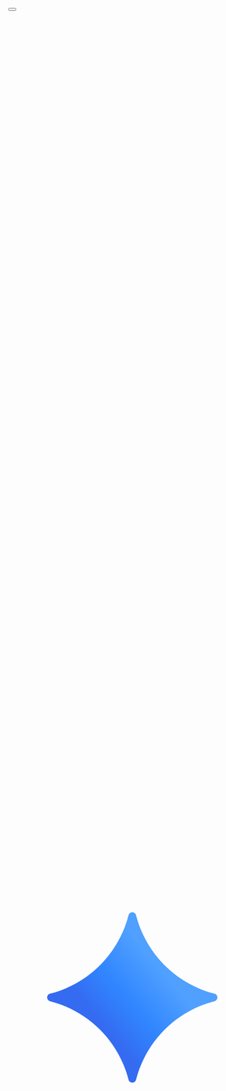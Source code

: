 <model-response _ngcontent-ng-c1390083699="" _nghost-ng-c1345317455="" class="ng-star-inserted"><div _ngcontent-ng-c1345317455=""><response-container _ngcontent-ng-c1345317455="" _nghost-ng-c2128302023="" class="ng-tns-c2128302023-40 reduced-bottom-padding ng-star-inserted" jslog="188576;track:impression,attention;BardVeMetadataKey:[[&quot;r_196f3247ffda894c&quot;,&quot;c_9fb3eccdcf0548e7&quot;,null,null,null,null,null,null,1,null,null,null,1]];mutable:true"><div _ngcontent-ng-c2128302023="" class="response-container ng-tns-c2128302023-40 response-container-with-gpi ng-star-inserted response-container-has-multiple-responses" jslog="173900;track:impression,attention"><!----><!----><div _ngcontent-ng-c2128302023="" class="response-container-header ng-tns-c2128302023-40 ng-star-inserted"><div _ngcontent-ng-c2128302023="" class="response-container-header-controls ng-tns-c2128302023-40"><!----><tts-control _ngcontent-ng-c2128302023="" _nghost-ng-c3960582534="" class="ng-tns-c2128302023-40 ng-trigger ng-trigger-singleResponseEnter ng-star-inserted ng-animate-disabled"><div _ngcontent-ng-c3960582534="" class="response-tts-container ng-star-inserted" data-test-draft-id="rc_ecfd32979fce589c" style="height: 60px;"><div _ngcontent-ng-c3960582534="" data-test-id="disabled-tooltip" class="mat-mdc-tooltip-trigger tts-button-container mat-mdc-tooltip-disabled"><button _ngcontent-ng-c3960582534="" mat-icon-button="" class="mdc-icon-button mat-mdc-icon-button mat-mdc-button-base mat-mdc-tooltip-trigger tts-button mat-unthemed ng-star-inserted" mat-ripple-loader-uninitialized="" mat-ripple-loader-class-name="mat-mdc-button-ripple" mat-ripple-loader-centered="" aria-label="听回答" jslog="184512;track:generic_click,impression;BardVeMetadataKey:[[null,null,null,&quot;rc_ecfd32979fce589c&quot;,null,null,&quot;zh&quot;,null,1,null,null,1,0]];mutable:true"><span class="mat-mdc-button-persistent-ripple mdc-icon-button__ripple"></span><mat-icon _ngcontent-ng-c3960582534="" role="img" fonticon="volume_up" class="mat-icon notranslate icon-filled google-symbols mat-ligature-font mat-icon-no-color ng-star-inserted" aria-hidden="true" data-mat-icon-type="font" data-mat-icon-name="volume_up"></mat-icon><!----><!----><!----><!----><span class="mat-focus-indicator"></span><span class="mat-mdc-button-touch-target"></span></button><!----><!----></div><!----></div><!----><div _ngcontent-ng-c3960582534="" role="menu" class="mat-mdc-menu-trigger playback-speed-menu-trigger multi" aria-haspopup="menu" aria-expanded="false"><mat-menu _ngcontent-ng-c3960582534="" yposition="below" xposition="after" class=""><!----></mat-menu></div><!----></tts-control><!----></div><!----><div _ngcontent-ng-c2128302023="" class="response-container-header-status ng-tns-c2128302023-40"><!----><div _ngcontent-ng-c2128302023="" class="response-container-header-processing-state ng-tns-c2128302023-40"></div></div><!----></div><!----><div _ngcontent-ng-c2128302023="" class="presented-response-container ng-tns-c2128302023-40"><div _ngcontent-ng-c2128302023="" class="avatar-gutter ng-tns-c2128302023-40 ng-star-inserted"><bard-avatar _ngcontent-ng-c2128302023="" class="avatar-component ng-tns-c3228842516-41 ng-tns-c2128302023-40 ng-star-inserted" _nghost-ng-c3228842516=""><div _ngcontent-ng-c3228842516="" bardavataranimationscontroller="" class="bard-avatar ng-tns-c3228842516-41 advanced"><div _ngcontent-ng-c3228842516="" class="avatar-container ng-tns-c3228842516-41 advanced ng-trigger ng-trigger-scaleDown"><!----><div _ngcontent-ng-c3228842516="" class="avatar avatar_primary ng-tns-c3228842516-41 ng-star-inserted" style=""><div _ngcontent-ng-c3228842516="" class="avatar_primary_model ng-tns-c3228842516-41 is-gpi-avatar"><div _ngcontent-ng-c3228842516="" lottie-animation="" class="avatar_primary_animation is-gpi-avatar ng-tns-c3228842516-41 aurora-enabled ng-star-inserted"><svg xmlns="http://www.w3.org/2000/svg" xmlns:xlink="http://www.w3.org/1999/xlink" viewBox="0 0 32 32" width="32" height="32" preserveAspectRatio="xMidYMid meet" style="width: 100%; height: 100%; transform: translate3d(0px, 0px, 0px); content-visibility: visible;"><defs><clipPath id="__lottie_element_651"><rect width="32" height="32" x="0" y="0"></rect></clipPath><g id="__lottie_element_658"><g transform="matrix(0.12479999661445618,0,0,0.12479999661445618,4.986400604248047,4.986400604248047)" opacity="1" style="display: block;"><g opacity="1" transform="matrix(1,0,0,1,88.25,88.25)"><path fill="url(#__lottie_element_661)" fill-opacity="1" d=" M-3.9000000953674316,-84.94999694824219 C-5.28000020980835,-79.47000122070312 -7.079999923706055,-74.13999938964844 -9.319999694824219,-68.93000030517578 C-15.15999984741211,-55.369998931884766 -23.15999984741211,-43.5 -33.33000183105469,-33.33000183105469 C-43.5,-23.170000076293945 -55.369998931884766,-15.15999984741211 -68.93000030517578,-9.319999694824219 C-74.12999725341797,-7.079999923706055 -79.47000122070312,-5.28000020980835 -84.94999694824219,-3.9000000953674316 C-86.73999786376953,-3.450000047683716 -88,-1.850000023841858 -88,0 C-88,1.850000023841858 -86.73999786376953,3.450000047683716 -84.94999694824219,3.9000000953674316 C-79.47000122070312,5.28000020980835 -74.13999938964844,7.079999923706055 -68.93000030517578,9.319999694824219 C-55.369998931884766,15.15999984741211 -43.5099983215332,23.15999984741211 -33.33000183105469,33.33000183105469 C-23.15999984741211,43.5 -15.149999618530273,55.369998931884766 -9.319999694824219,68.93000030517578 C-7.079999923706055,74.12999725341797 -5.28000020980835,79.47000122070312 -3.9000000953674316,84.94999694824219 C-3.450000047683716,86.73999786376953 -1.840000033378601,88 0,88 C1.850000023841858,88 3.450000047683716,86.73999786376953 3.9000000953674316,84.94999694824219 C5.28000020980835,79.47000122070312 7.079999923706055,74.13999938964844 9.319999694824219,68.93000030517578 C15.15999984741211,55.369998931884766 23.15999984741211,43.5099983215332 33.33000183105469,33.33000183105469 C43.5,23.15999984741211 55.369998931884766,15.149999618530273 68.93000030517578,9.319999694824219 C74.12999725341797,7.079999923706055 79.47000122070312,5.28000020980835 84.94999694824219,3.9000000953674316 C86.73999786376953,3.450000047683716 88,1.840000033378601 88,0 C88,-1.850000023841858 86.73999786376953,-3.450000047683716 84.94999694824219,-3.9000000953674316 C79.47000122070312,-5.28000020980835 74.13999938964844,-7.079999923706055 68.93000030517578,-9.319999694824219 C55.369998931884766,-15.15999984741211 43.5099983215332,-23.15999984741211 33.33000183105469,-33.33000183105469 C23.15999984741211,-43.5 15.149999618530273,-55.369998931884766 9.319999694824219,-68.93000030517578 C7.079999923706055,-74.12999725341797 5.28000020980835,-79.47000122070312 3.9000000953674316,-84.94999694824219 C3.450000047683716,-86.73999786376953 1.850000023841858,-88 0,-88 C-1.850000023841858,-88 -3.450000047683716,-86.73999786376953 -3.9000000953674316,-84.94999694824219z"></path></g></g></g><path d=" M84.8499984741211,3.799999952316284 C83.47000122070312,9.279999732971191 81.66999816894531,14.609999656677246 79.43000030517578,19.81999969482422 C73.58999633789062,33.380001068115234 65.58999633789062,45.25 55.41999816894531,55.41999816894531 C45.25,65.58000183105469 33.380001068115234,73.58999633789062 19.81999969482422,79.43000030517578 C14.619999885559082,81.66999816894531 9.279999732971191,83.47000122070312 3.799999952316284,84.8499984741211 C2.009999990463257,85.30000305175781 0.75,86.9000015258789 0.75,88.75 C0.75,90.5999984741211 2.009999990463257,92.19999694824219 3.799999952316284,92.6500015258789 C9.279999732971191,94.02999877929688 14.609999656677246,95.83000183105469 19.81999969482422,98.06999969482422 C33.380001068115234,103.91000366210938 45.2400016784668,111.91000366210938 55.41999816894531,122.08000183105469 C65.58999633789062,132.25 73.5999984741211,144.1199951171875 79.43000030517578,157.67999267578125 C81.66999816894531,162.8800048828125 83.47000122070312,168.22000122070312 84.8499984741211,173.6999969482422 C85.30000305175781,175.49000549316406 86.91000366210938,176.75 88.75,176.75 C90.5999984741211,176.75 92.19999694824219,175.49000549316406 92.6500015258789,173.6999969482422 C94.02999877929688,168.22000122070312 95.83000183105469,162.88999938964844 98.06999969482422,157.67999267578125 C103.91000366210938,144.1199951171875 111.91000366210938,132.25999450683594 122.08000183105469,122.08000183105469 C132.25,111.91000366210938 144.1199951171875,103.9000015258789 157.67999267578125,98.06999969482422 C162.8800048828125,95.83000183105469 168.22000122070312,94.02999877929688 173.6999969482422,92.6500015258789 C175.49000549316406,92.19999694824219 176.75,90.58999633789062 176.75,88.75 C176.75,86.9000015258789 175.49000549316406,85.30000305175781 173.6999969482422,84.8499984741211 C168.22000122070312,83.47000122070312 162.88999938964844,81.66999816894531 157.67999267578125,79.43000030517578 C144.1199951171875,73.58999633789062 132.25999450683594,65.58999633789062 122.08000183105469,55.41999816894531 C111.91000366210938,45.25 103.9000015258789,33.380001068115234 98.06999969482422,19.81999969482422 C95.83000183105469,14.619999885559082 94.02999877929688,9.279999732971191 92.6500015258789,3.799999952316284 C92.19999694824219,2.009999990463257 90.5999984741211,0.75 88.75,0.75 C86.9000015258789,0.75 85.30000305175781,2.009999990463257 84.8499984741211,3.799999952316284" fill-opacity="1"></path><linearGradient id="__lottie_element_661" spreadMethod="pad" gradientUnits="userSpaceOnUse" x1="-33" y1="26" x2="31" y2="-28"><stop offset="0%" stop-color="rgb(52,107,241)"></stop><stop offset="22%" stop-color="rgb(50,121,248)"></stop><stop offset="45%" stop-color="rgb(49,134,255)"></stop><stop offset="72%" stop-color="rgb(64,147,255)"></stop><stop offset="99%" stop-color="rgb(79,160,255)"></stop></linearGradient><linearGradient id="__lottie_element_665" spreadMethod="pad" gradientUnits="userSpaceOnUse" x1="-33" y1="26" x2="31" y2="-28"><stop offset="0%" stop-color="rgb(52,107,241)"></stop><stop offset="22%" stop-color="rgb(50,121,248)"></stop><stop offset="45%" stop-color="rgb(49,134,255)"></stop><stop offset="72%" stop-color="rgb(64,147,255)"></stop><stop offset="99%" stop-color="rgb(79,160,255)"></stop></linearGradient><mask id="__lottie_element_658_1" mask-type="alpha"><use xlink:href="#__lottie_element_658"></use></mask></defs><g clip-path="url(#__lottie_element_651)"><g mask="url(#__lottie_element_658_1)" style="display: block;"><g transform="matrix(0.12479999661445618,0,0,0.12479999661445618,4.986400604248047,4.986400604248047)" opacity="1"><g opacity="1" transform="matrix(1,0,0,1,88.25,88.25)"><path fill="url(#__lottie_element_665)" fill-opacity="1" d=" M-14.654000282287598,174.77099609375 C-14.654000282287598,174.77099609375 174.77099609375,14.654000282287598 174.77099609375,14.654000282287598 C174.77099609375,14.654000282287598 14.654000282287598,-174.77099609375 14.654000282287598,-174.77099609375 C14.654000282287598,-174.77099609375 -174.77099609375,-14.654000282287598 -174.77099609375,-14.654000282287598 C-174.77099609375,-14.654000282287598 -14.654000282287598,174.77099609375 -14.654000282287598,174.77099609375z"></path></g></g></g></g></svg></div><!----><!----><!----><!----></div></div><!----><!----></div><!----><!----><div _ngcontent-ng-c3228842516="" lottie-animation="" class="avatar_spinner_animation ng-tns-c3228842516-41 ng-star-inserted" style="opacity: 0; visibility: hidden;"><svg xmlns="http://www.w3.org/2000/svg" xmlns:xlink="http://www.w3.org/1999/xlink" viewBox="0 0 32 32" width="32" height="32" preserveAspectRatio="xMidYMid meet" style="width: 100%; height: 100%; transform: translate3d(0px, 0px, 0px); content-visibility: visible;"><defs><clipPath id="__lottie_element_666"><rect width="32" height="32" x="0" y="0"></rect></clipPath><linearGradient id="__lottie_element_670" spreadMethod="pad" gradientUnits="userSpaceOnUse"><stop></stop><stop></stop><stop></stop><stop></stop><stop></stop></linearGradient><linearGradient id="__lottie_element_677" spreadMethod="pad" gradientUnits="userSpaceOnUse"><stop></stop><stop></stop><stop></stop></linearGradient><linearGradient id="__lottie_element_681" spreadMethod="pad" gradientUnits="userSpaceOnUse"><stop></stop><stop></stop><stop></stop></linearGradient><linearGradient id="__lottie_element_685" spreadMethod="pad" gradientUnits="userSpaceOnUse"><stop></stop><stop></stop><stop></stop></linearGradient><linearGradient id="__lottie_element_689" spreadMethod="pad" gradientUnits="userSpaceOnUse"><stop></stop><stop></stop><stop></stop><stop></stop><stop></stop></linearGradient><linearGradient id="__lottie_element_693" spreadMethod="pad" gradientUnits="userSpaceOnUse" x1="-16" y1="0" x2="16" y2="0"><stop offset="0%" stop-color="rgb(49,134,255)"></stop><stop offset="50%" stop-color="rgb(49,134,255)"></stop><stop offset="100%" stop-color="rgb(49,134,255)"></stop><stop offset="100%" stop-color="rgb(49,134,255)"></stop><stop offset="100%" stop-color="rgb(49,134,255)"></stop></linearGradient></defs><g clip-path="url(#__lottie_element_666)"><g transform="matrix(1,0,0,1,16,16)" opacity="1" style="display: block;"><g opacity="1" transform="matrix(1,0,0,1,0,0)"><path stroke="url(#__lottie_element_693)" stroke-linecap="round" stroke-linejoin="miter" fill-opacity="0" stroke-miterlimit="4" stroke-opacity="1" stroke-width="2" d=" M-4.383999824523926,-14.347999572753906 C-2.996999979019165,-14.772000312805176 -1.524999976158142,-15 0,-15 C0,-15 0,-15 0,-15 C1.7100000381469727,-15 3.3540000915527344,-14.713000297546387 4.886000156402588,-14.1850004196167"></path></g></g><g style="display: none;"><g><path stroke="url(#__lottie_element_689)" stroke-linecap="round" stroke-linejoin="miter" fill-opacity="0" stroke-miterlimit="4"></path></g></g><g style="display: none;"><g><path stroke="url(#__lottie_element_685)" stroke-linecap="round" stroke-linejoin="miter" fill-opacity="0" stroke-miterlimit="4"></path></g></g><g style="display: none;"><g><path stroke="url(#__lottie_element_681)" stroke-linecap="round" stroke-linejoin="miter" fill-opacity="0" stroke-miterlimit="4"></path></g></g><g style="display: none;"><g><path stroke="url(#__lottie_element_677)" stroke-linecap="round" stroke-linejoin="miter" fill-opacity="0" stroke-miterlimit="4"></path></g></g><g style="display: none;"><g><path stroke-linecap="round" stroke-linejoin="miter" fill-opacity="0" stroke-miterlimit="4"></path></g></g><g style="display: none;"><g><path stroke="url(#__lottie_element_670)" stroke-linecap="round" stroke-linejoin="miter" fill-opacity="0" stroke-miterlimit="4"></path></g></g></g></svg></div><!----><!----></div></bard-avatar><!----><!----></div><!----><div _ngcontent-ng-c2128302023="" class="response-container-content ng-tns-c2128302023-40"><!----><!----><!----><!----><!----><!----><!----><!----><div _ngcontent-ng-c1345317455="" class="response-content ng-tns-c2128302023-40"><!----><!----><!----><message-content _ngcontent-ng-c1345317455="" class="model-response-text ng-star-inserted" _nghost-ng-c3428839741="" id="message-content-id-r_196f3247ffda894c" style="height: auto;"><div _ngcontent-ng-c3428839741="" class="markdown markdown-main-panel stronger enable-updated-hr-color" id="model-response-message-contentr_196f3247ffda894c" dir="ltr" style="--animation-duration: 600ms; --fade-animation-function: linear;"><p>如果只能用一句概括，我认为最重要的一句是：</p><p>“专注力不仅仅是提高效率的工具，它更是一种生活方式，一种让我们能够真正体验当下的能力。”</p></div></message-content><!----><!----><div _ngcontent-ng-c1345317455="" class="response-footer complete gap"><!----><!----><!----><sources-list _ngcontent-ng-c1345317455="" class="sources-list ng-star-inserted"><!----></sources-list><!----><!----><!----><!----><!----><!----><!----><!----><!----><!----><!----><!----></div></div><!----><sensitive-memories-banner _ngcontent-ng-c1345317455="" _nghost-ng-c1855587386="" class="ng-star-inserted"><!----></sensitive-memories-banner><!----><!----><!----></div></div><!----><div _ngcontent-ng-c2128302023="" class="response-container-footer ng-tns-c2128302023-40"><message-actions _ngcontent-ng-c1345317455="" footer="" _nghost-ng-c2823554074="" class="ng-tns-c2823554074-43 ng-star-inserted"><div _ngcontent-ng-c2823554074="" class="actions-container-v2 ng-tns-c2823554074-43"><div _ngcontent-ng-c2823554074="" class="buttons-container-v2 ng-tns-c2823554074-43 ng-star-inserted"><!----><thumb-up-button _ngcontent-ng-c2823554074="" _nghost-ng-c1789290262="" class="ng-tns-c2823554074-43 ng-star-inserted"><button _ngcontent-ng-c1789290262="" mat-icon-button="" mattooltip="答得好" aria-label="答得好" class="mdc-icon-button mat-mdc-icon-button mat-mdc-button-base mat-mdc-tooltip-trigger icon-button mat-unthemed" mat-ripple-loader-uninitialized="" mat-ripple-loader-class-name="mat-mdc-button-ripple" mat-ripple-loader-centered="" aria-pressed="false" aria-controls="feedback-form-1" jslog="173913;track:generic_click,impression;BardVeMetadataKey:[[&quot;r_196f3247ffda894c&quot;,&quot;c_9fb3eccdcf0548e7&quot;,null,&quot;rc_ecfd32979fce589c&quot;,null,null,&quot;zh&quot;,null,1,null,null,1,1]];mutable:true"><span class="mat-mdc-button-persistent-ripple mdc-icon-button__ripple"></span><mat-icon _ngcontent-ng-c1789290262="" role="img" fonticon="thumb_up" class="mat-icon notranslate gds-icon-m google-symbols mat-ligature-font mat-icon-no-color ng-star-inserted" aria-hidden="true" data-mat-icon-type="font" data-mat-icon-name="thumb_up"></mat-icon><!----><div _ngcontent-ng-c1789290262="" lottie-animation="" class="thumb-animation" hidden=""><svg xmlns="http://www.w3.org/2000/svg" xmlns:xlink="http://www.w3.org/1999/xlink" viewBox="0 0 96 96" width="96" height="96" preserveAspectRatio="xMidYMid meet" style="width: 100%; height: 100%; transform: translate3d(0px, 0px, 0px); content-visibility: visible;"><defs><clipPath id="__lottie_element_719"><rect width="96" height="96" x="0" y="0"></rect></clipPath><mask id="__lottie_element_723"><rect fill="#ffffff" width="96" height="96"></rect><path fill="#000000" clip-rule="nonzero" d=" M20.823999404907227,-50.45800018310547 C20.823999404907227,-50.45800018310547 -18.42799949645996,-40.75899887084961 -18.42799949645996,-40.75899887084961 C-18.42799949645996,-40.75899887084961 -20.881999969482422,-11.439000129699707 -20.881999969482422,-11.439000129699707 C-20.881999969482422,-11.439000129699707 13.111000061035156,-16.22100067138672 13.111000061035156,-16.22100067138672 C13.111000061035156,-16.22100067138672 20.823999404907227,-50.45800018310547 20.823999404907227,-50.45800018310547"></path></mask><mask id="__lottie_element_729"><rect fill="#ffffff" width="96" height="96"></rect><path fill="#000000" clip-rule="nonzero" d=" M21.899999618530273,-45.80699920654297 C21.899999618530273,-45.80699920654297 -10.57800006866455,-36.2400016784668 -10.57800006866455,-36.2400016784668 C-10.57800006866455,-36.2400016784668 21.648000717163086,-8.79800033569336 21.648000717163086,-8.79800033569336 C21.648000717163086,-8.79800033569336 21.899999618530273,-45.80699920654297 21.899999618530273,-45.80699920654297"></path></mask><clipPath id="__lottie_element_731"><path fill="#ffffff" clip-rule="nonzero" d=" M21.899999618530273,-45.80699920654297 C21.899999618530273,-45.80699920654297 -10.57800006866455,-36.2400016784668 -10.57800006866455,-36.2400016784668 C-10.57800006866455,-36.2400016784668 20.641000747680664,-6.5320000648498535 20.641000747680664,-6.5320000648498535 C20.641000747680664,-6.5320000648498535 21.899999618530273,-45.80699920654297 21.899999618530273,-45.80699920654297"></path></clipPath></defs><g clip-path="url(#__lottie_element_719)"><g mask="url(#__lottie_element_723)" style="display: none;"><g><path></path></g></g><g mask="url(#__lottie_element_729)" style="display: none;"><g><path></path></g></g><g clip-path="url(#__lottie_element_731)" style="display: none;"><g><path></path></g></g><g transform="matrix(0.943097710609436,0,0,0.943097710609436,49.22163009643555,46.75019836425781)" opacity="1" style="display: block;"><g opacity="1" transform="matrix(4.239999771118164,0,0,4.239999771118164,0,0)"><path fill="rgb(162,169,176)" fill-opacity="1" d=" M-2.865000009536743,-2.0399999618530273 C-2.865000009536743,-2.0399999618530273 -2.865000009536743,6.210000038146973 -2.865000009536743,6.210000038146973 C-2.865000009536743,6.210000038146973 -2.865000009536743,0.33500000834465027 -2.865000009536743,0.33500000834465027 C-2.865000009536743,0.33500000834465027 -2.865000009536743,-1.0190000534057617 -2.865000009536743,-1.0190000534057617 C-2.865000009536743,-1.0190000534057617 -2.865000009536743,-2.0399999618530273 -2.865000009536743,-2.0399999618530273z M-8.385000228881836,7.564000129699707 C-8.010000228881836,7.925000190734863 -7.559000015258789,8.105999946594238 -7.031000137329102,8.105999946594238 C-7.031000137329102,8.105999946594238 -4.677000045776367,8.105999946594238 -4.677000045776367,8.105999946594238 C-4.677000045776367,8.105999946594238 -4.677000045776367,6.210000038146973 -4.677000045776367,6.210000038146973 C-4.677000045776367,6.210000038146973 -7.031000137329102,6.210000038146973 -7.031000137329102,6.210000038146973 C-7.031000137329102,6.210000038146973 -7.031000137329102,-1.0190000534057617 -7.031000137329102,-1.0190000534057617 C-7.031000137329102,-1.0190000534057617 -4.677000045776367,-1.0190000534057617 -4.677000045776367,-1.0190000534057617 C-4.677000045776367,-1.0190000534057617 -4.677000045776367,-2.9149999618530273 -4.677000045776367,-2.9149999618530273 C-4.677000045776367,-2.9149999618530273 -7.031000137329102,-2.9149999618530273 -7.031000137329102,-2.9149999618530273 C-7.559000015258789,-2.9149999618530273 -8.010000228881836,-2.7279999256134033 -8.385000228881836,-2.3529999256134033 C-8.746000289916992,-1.9919999837875366 -8.927000045776367,-1.5470000505447388 -8.927000045776367,-1.0190000534057617 C-8.927000045776367,-1.0190000534057617 -8.927000045776367,6.210000038146973 -8.927000045776367,6.210000038146973 C-8.927000045776367,6.73799991607666 -8.746000289916992,7.189000129699707 -8.385000228881836,7.564000129699707z M-2.865000009536743,6.210000038146973 C-2.865000009536743,6.210000038146973 -2.865000009536743,-2.0399999618530273 -2.865000009536743,-2.0399999618530273 C-2.865000009536743,-2.0399999618530273 0.4480000138282776,-5.353000164031982 0.4480000138282776,-5.353000164031982 C0.4480000138282776,-5.353000164031982 -0.6150000095367432,-1.0190000534057617 -0.6150000095367432,-1.0190000534057617 C-0.6150000095367432,-1.0190000534057617 7.010000228881836,-1.0190000534057617 7.010000228881836,-1.0190000534057617 C7.010000228881836,-1.0190000534057617 7.010000228881836,0.33500000834465027 7.010000228881836,0.33500000834465027 C7.010000228881836,0.33500000834465027 4.510000228881836,6.210000038146973 4.510000228881836,6.210000038146973 C4.510000228881836,6.210000038146973 -2.865000009536743,6.210000038146973 -2.865000009536743,6.210000038146973z M8.343999862670898,-2.3320000171661377 C7.968999862670898,-2.7209999561309814 7.531000137329102,-2.9149999618530273 7.031000137329102,-2.9149999618530273 C7.031000137329102,-2.9149999618530273 1.7400000095367432,-2.9149999618530273 1.7400000095367432,-2.9149999618530273 C1.7400000095367432,-2.9149999618530273 2.615000009536743,-6.374000072479248 2.615000009536743,-6.374000072479248 C2.697999954223633,-6.692999839782715 2.6700000762939453,-6.998000144958496 2.5309998989105225,-7.289999961853027 C2.3919999599456787,-7.581999778747559 2.177000045776367,-7.803999900817871 1.8849999904632568,-7.956999778747559 C1.5800000429153442,-8.095999717712402 1.2599999904632568,-8.137999534606934 0.9269999861717224,-8.081999778747559 C0.6079999804496765,-8.039999961853027 0.33000001311302185,-7.894000053405762 0.09399999678134918,-7.644000053405762 C0.09399999678134918,-7.644000053405762 -4.677000045776367,-2.9149999618530273 -4.677000045776367,-2.9149999618530273 C-4.677000045776367,-2.9149999618530273 -4.677000045776367,8.105999946594238 -4.677000045776367,8.105999946594238 C-4.677000045776367,8.105999946594238 4.510000228881836,8.105999946594238 4.510000228881836,8.105999946594238 C4.870999813079834,8.105999946594238 5.218999862670898,7.99399995803833 5.552000045776367,7.771999835968018 C5.885000228881836,7.550000190734863 6.120999813079834,7.28000020980835 6.260000228881836,6.960000038146973 C6.260000228881836,6.960000038146973 8.802000045776367,1.0010000467300415 8.802000045776367,1.0010000467300415 C8.829999923706055,0.9039999842643738 8.857000350952148,0.800000011920929 8.885000228881836,0.6890000104904175 C8.913000106811523,0.5640000104904175 8.927000045776367,0.44600000977516174 8.927000045776367,0.33500000834465027 C8.927000045776367,0.33500000834465027 8.927000045776367,-1.0190000534057617 8.927000045776367,-1.0190000534057617 C8.927000045776367,-1.5190000534057617 8.732999801635742,-1.9570000171661377 8.343999862670898,-2.3320000171661377z"></path></g></g></g></svg></div><span class="mat-focus-indicator"></span><span class="mat-mdc-button-touch-target"></span></button><!----></thumb-up-button><thumb-down-button _ngcontent-ng-c2823554074="" _nghost-ng-c2402650211="" class="ng-tns-c2823554074-43 ng-star-inserted"><button _ngcontent-ng-c2402650211="" mat-icon-button="" mattooltip="答得不好" aria-label="答得不好" class="mdc-icon-button mat-mdc-icon-button mat-mdc-button-base mat-mdc-tooltip-trigger icon-button mat-unthemed" mat-ripple-loader-uninitialized="" mat-ripple-loader-class-name="mat-mdc-button-ripple" mat-ripple-loader-centered="" aria-pressed="false" aria-controls="feedback-form-1" jslog="173904;track:generic_click,impression;BardVeMetadataKey:[[&quot;r_196f3247ffda894c&quot;,&quot;c_9fb3eccdcf0548e7&quot;,null,&quot;rc_ecfd32979fce589c&quot;,null,null,&quot;zh&quot;,null,1,null,null,1,1]];mutable:true"><span class="mat-mdc-button-persistent-ripple mdc-icon-button__ripple"></span><mat-icon _ngcontent-ng-c2402650211="" role="img" fonticon="thumb_down" class="mat-icon notranslate gds-icon-m google-symbols mat-ligature-font mat-icon-no-color ng-star-inserted" aria-hidden="true" data-mat-icon-type="font" data-mat-icon-name="thumb_down"></mat-icon><!----><div _ngcontent-ng-c2402650211="" lottie-animation="" class="thumb-animation" hidden=""><svg xmlns="http://www.w3.org/2000/svg" xmlns:xlink="http://www.w3.org/1999/xlink" viewBox="0 0 96 96" width="96" height="96" preserveAspectRatio="xMidYMid meet" style="width: 100%; height: 100%; transform: translate3d(0px, 0px, 0px); content-visibility: visible;"><defs><clipPath id="__lottie_element_733"><rect width="96" height="96" x="0" y="0"></rect></clipPath><mask id="__lottie_element_737"><rect fill="#ffffff" width="96" height="96"></rect><path fill="#000000" clip-rule="nonzero" d=" M20.823999404907227,-50.45800018310547 C20.823999404907227,-50.45800018310547 -18.42799949645996,-40.75899887084961 -18.42799949645996,-40.75899887084961 C-18.42799949645996,-40.75899887084961 -20.881999969482422,-11.439000129699707 -20.881999969482422,-11.439000129699707 C-20.881999969482422,-11.439000129699707 13.111000061035156,-16.22100067138672 13.111000061035156,-16.22100067138672 C13.111000061035156,-16.22100067138672 20.823999404907227,-50.45800018310547 20.823999404907227,-50.45800018310547"></path></mask></defs><g clip-path="url(#__lottie_element_733)"><g mask="url(#__lottie_element_737)" style="display: none;"><g><path></path></g></g><g style="display: none;"><g><path></path></g></g><g transform="matrix(-0.9419913291931152,0,0,-0.9419913291931152,46.50027084350586,49.44205856323242)" opacity="1" style="display: block;"><g opacity="1" transform="matrix(4.239999771118164,0,0,4.239999771118164,0,0)"><path fill="rgb(162,169,176)" fill-opacity="1" d=" M-2.865000009536743,-2.0399999618530273 C-2.865000009536743,-2.0399999618530273 -2.865000009536743,6.210000038146973 -2.865000009536743,6.210000038146973 C-2.865000009536743,6.210000038146973 -2.865000009536743,0.33500000834465027 -2.865000009536743,0.33500000834465027 C-2.865000009536743,0.33500000834465027 -2.865000009536743,-1.0190000534057617 -2.865000009536743,-1.0190000534057617 C-2.865000009536743,-1.0190000534057617 -2.865000009536743,-2.0399999618530273 -2.865000009536743,-2.0399999618530273z M-8.385000228881836,7.564000129699707 C-8.010000228881836,7.925000190734863 -7.559000015258789,8.105999946594238 -7.031000137329102,8.105999946594238 C-7.031000137329102,8.105999946594238 -4.677000045776367,8.105999946594238 -4.677000045776367,8.105999946594238 C-4.677000045776367,8.105999946594238 -4.677000045776367,6.210000038146973 -4.677000045776367,6.210000038146973 C-4.677000045776367,6.210000038146973 -7.031000137329102,6.210000038146973 -7.031000137329102,6.210000038146973 C-7.031000137329102,6.210000038146973 -7.031000137329102,-1.0190000534057617 -7.031000137329102,-1.0190000534057617 C-7.031000137329102,-1.0190000534057617 -4.677000045776367,-1.0190000534057617 -4.677000045776367,-1.0190000534057617 C-4.677000045776367,-1.0190000534057617 -4.677000045776367,-2.9149999618530273 -4.677000045776367,-2.9149999618530273 C-4.677000045776367,-2.9149999618530273 -7.031000137329102,-2.9149999618530273 -7.031000137329102,-2.9149999618530273 C-7.559000015258789,-2.9149999618530273 -8.010000228881836,-2.7279999256134033 -8.385000228881836,-2.3529999256134033 C-8.746000289916992,-1.9919999837875366 -8.927000045776367,-1.5470000505447388 -8.927000045776367,-1.0190000534057617 C-8.927000045776367,-1.0190000534057617 -8.927000045776367,6.210000038146973 -8.927000045776367,6.210000038146973 C-8.927000045776367,6.73799991607666 -8.746000289916992,7.189000129699707 -8.385000228881836,7.564000129699707z M-2.865000009536743,6.210000038146973 C-2.865000009536743,6.210000038146973 -2.865000009536743,-2.0399999618530273 -2.865000009536743,-2.0399999618530273 C-2.865000009536743,-2.0399999618530273 0.4480000138282776,-5.353000164031982 0.4480000138282776,-5.353000164031982 C0.4480000138282776,-5.353000164031982 -0.6150000095367432,-1.0190000534057617 -0.6150000095367432,-1.0190000534057617 C-0.6150000095367432,-1.0190000534057617 7.010000228881836,-1.0190000534057617 7.010000228881836,-1.0190000534057617 C7.010000228881836,-1.0190000534057617 7.010000228881836,0.33500000834465027 7.010000228881836,0.33500000834465027 C7.010000228881836,0.33500000834465027 4.510000228881836,6.210000038146973 4.510000228881836,6.210000038146973 C4.510000228881836,6.210000038146973 -2.865000009536743,6.210000038146973 -2.865000009536743,6.210000038146973z M8.343999862670898,-2.3320000171661377 C7.968999862670898,-2.7209999561309814 7.531000137329102,-2.9149999618530273 7.031000137329102,-2.9149999618530273 C7.031000137329102,-2.9149999618530273 1.7400000095367432,-2.9149999618530273 1.7400000095367432,-2.9149999618530273 C1.7400000095367432,-2.9149999618530273 2.615000009536743,-6.374000072479248 2.615000009536743,-6.374000072479248 C2.697999954223633,-6.692999839782715 2.6700000762939453,-6.998000144958496 2.5309998989105225,-7.289999961853027 C2.3919999599456787,-7.581999778747559 2.177000045776367,-7.803999900817871 1.8849999904632568,-7.956999778747559 C1.5800000429153442,-8.095999717712402 1.2599999904632568,-8.137999534606934 0.9269999861717224,-8.081999778747559 C0.6079999804496765,-8.039999961853027 0.33000001311302185,-7.894000053405762 0.09399999678134918,-7.644000053405762 C0.09399999678134918,-7.644000053405762 -4.677000045776367,-2.9149999618530273 -4.677000045776367,-2.9149999618530273 C-4.677000045776367,-2.9149999618530273 -4.677000045776367,8.105999946594238 -4.677000045776367,8.105999946594238 C-4.677000045776367,8.105999946594238 4.510000228881836,8.105999946594238 4.510000228881836,8.105999946594238 C4.870999813079834,8.105999946594238 5.218999862670898,7.99399995803833 5.552000045776367,7.771999835968018 C5.885000228881836,7.550000190734863 6.120999813079834,7.28000020980835 6.260000228881836,6.960000038146973 C6.260000228881836,6.960000038146973 8.802000045776367,1.0010000467300415 8.802000045776367,1.0010000467300415 C8.829999923706055,0.9039999842643738 8.857000350952148,0.800000011920929 8.885000228881836,0.6890000104904175 C8.913000106811523,0.5640000104904175 8.927000045776367,0.44600000977516174 8.927000045776367,0.33500000834465027 C8.927000045776367,0.33500000834465027 8.927000045776367,-1.0190000534057617 8.927000045776367,-1.0190000534057617 C8.927000045776367,-1.5190000534057617 8.732999801635742,-1.9570000171661377 8.343999862670898,-2.3320000171661377z"></path></g></g></g></svg></div><span class="mat-focus-indicator"></span><span class="mat-mdc-button-touch-target"></span></button><!----></thumb-down-button><!----><!----><!----><regenerate-button _ngcontent-ng-c2823554074="" _nghost-ng-c2493513850="" class="ng-tns-c2823554074-43 ng-star-inserted"><button _ngcontent-ng-c2493513850="" mat-icon-button="" aria-label="重做" mattooltip="重做" class="mdc-icon-button mat-mdc-icon-button mat-mdc-button-base mat-mdc-tooltip-trigger icon-button mat-unthemed" mat-ripple-loader-uninitialized="" mat-ripple-loader-class-name="mat-mdc-button-ripple" mat-ripple-loader-centered="" jslog="173911;track:generic_click,impression;BardVeMetadataKey:[[&quot;r_196f3247ffda894c&quot;,&quot;c_9fb3eccdcf0548e7&quot;,null,null,null,null,null,null,1,null,null,null,1]]"><span class="mat-mdc-button-persistent-ripple mdc-icon-button__ripple"></span><!----><mat-icon _ngcontent-ng-c2493513850="" role="img" fonticon="refresh" class="mat-icon notranslate refresh-icon gds-icon-m google-symbols mat-ligature-font mat-icon-no-color ng-star-inserted" aria-hidden="true" data-mat-icon-type="font" data-mat-icon-name="refresh"></mat-icon><!----><div _ngcontent-ng-c2493513850="" lottie-animation="" class="regenerate-animation" hidden=""><svg xmlns="http://www.w3.org/2000/svg" xmlns:xlink="http://www.w3.org/1999/xlink" viewBox="0 0 96 96" width="96" height="96" preserveAspectRatio="xMidYMid meet" style="width: 100%; height: 100%; transform: translate3d(0px, 0px, 0px); content-visibility: visible;"><defs><clipPath id="__lottie_element_744"><rect width="96" height="96" x="0" y="0"></rect></clipPath></defs><g clip-path="url(#__lottie_element_744)"><g transform="matrix(-0.2838418185710907,0.505800187587738,-0.505800187587738,-0.2838418185710907,53.290863037109375,47.63071823120117)" opacity="1" style="display: block;"><g opacity="1" transform="matrix(1,0,0,1,4.936999797821045,7.936999797821045)"><path stroke-linecap="round" stroke-linejoin="miter" fill-opacity="0" stroke-miterlimit="4" stroke="rgb(162,169,176)" stroke-opacity="1" stroke-width="13.5" d=" M0,-40.650001525878906 C22.434736251831055,-40.650001525878906 40.650001525878906,-22.434736251831055 40.650001525878906,0 C40.650001525878906,22.434736251831055 22.434736251831055,40.650001525878906 0,40.650001525878906 C-22.434736251831055,40.650001525878906 -40.650001525878906,22.434736251831055 -40.650001525878906,0 C-40.650001525878906,-7.0980000495910645 -38.82699966430664,-13.77299976348877 -35.624000549316406,-19.582000732421875"></path></g></g><g transform="matrix(-0.2838418185710907,0.505800187587738,-0.505800187587738,-0.2838418185710907,53.290863037109375,47.63071823120117)" opacity="1" style="display: block;"></g><g transform="matrix(0.5800000429153442,0,0,0.5800000429153442,47.948150634765625,47.94731140136719)" opacity="1" style="display: block;"><g opacity="1" transform="matrix(6.895830154418945,0,0,6.895830154418945,0,0)"><path fill="rgb(11,87,208)" fill-opacity="1" d=" M4.25,-2.5 C4.25,-2.5 1.6460000276565552,-2.5 1.6460000276565552,-2.5 C1.3960000276565552,-2.5 1.187999963760376,-2.4170000553131104 1.0210000276565552,-2.25 C0.8539999723434448,-2.0829999446868896 0.7710000276565552,-1.875 0.7710000276565552,-1.625 C0.7710000276565552,-1.3890000581741333 0.8539999723434448,-1.180999994277954 1.0210000276565552,-1 C1.187999963760376,-0.8330000042915344 1.3960000276565552,-0.75 1.6460000276565552,-0.75 C1.6460000276565552,-0.75 5.916999816894531,-0.75 5.916999816894531,-0.75 C6.181000232696533,-0.75 6.4029998779296875,-0.8410000205039978 6.583000183105469,-1.0210000276565552 C6.763999938964844,-1.215999960899353 6.854000091552734,-1.444000005722046 6.854000091552734,-1.7079999446868896 C6.854000091552734,-1.7079999446868896 6.854000091552734,-5.958000183105469 6.854000091552734,-5.958000183105469 C6.854000091552734,-6.208000183105469 6.770999908447266,-6.415999889373779 6.604000091552734,-6.583000183105469 C6.436999797821045,-6.75 6.229000091552734,-6.833000183105469 5.979000091552734,-6.833000183105469 C5.729000091552734,-6.833000183105469 5.520999908447266,-6.75 5.354000091552734,-6.583000183105469 C5.186999797821045,-6.415999889373779 5.104000091552734,-6.208000183105469 5.104000091552734,-5.958000183105469 C5.104000091552734,-5.958000183105469 5.104000091552734,-4.479000091552734 5.104000091552734,-4.479000091552734 C5.104000091552734,-3.6429998874664307 4.84499979019165,-2.5 4.25,-2.5z"></path></g></g></g></svg></div><span class="mat-focus-indicator"></span><span class="mat-mdc-button-touch-target"></span></button><!----></regenerate-button><!----><!----><!----><!----><div _ngcontent-ng-c2823554074="" class="tooltip-anchor-point ng-tns-c2823554074-43 ng-star-inserted"><!----><!----><button _ngcontent-ng-c2823554074="" mat-button="" aria-label="分享和导出" tabindex="0" mattooltip="分享和导出" class="mdc-button mat-mdc-button-base mat-mdc-menu-trigger mat-mdc-tooltip-trigger icon-button ng-tns-c2823554074-43 mat-mdc-button mat-unthemed" mat-ripple-loader-uninitialized="" mat-ripple-loader-class-name="mat-mdc-button-ripple" data-test-id="share-and-export-menu-button" jslog="189014;track:generic_click,impression;BardVeMetadataKey:[[&quot;r_196f3247ffda894c&quot;,&quot;c_9fb3eccdcf0548e7&quot;,null,&quot;rc_ecfd32979fce589c&quot;,null,null,&quot;zh&quot;,null,1,null,null,1,1]];mutable:true" aria-haspopup="menu" aria-expanded="false"><span class="mat-mdc-button-persistent-ripple mdc-button__ripple"></span><mat-icon _ngcontent-ng-c2823554074="" role="img" fonticon="share" class="mat-icon notranslate google-symbols mat-ligature-font mat-icon-no-color" aria-hidden="true" data-mat-icon-type="font" data-mat-icon-name="share"></mat-icon><span class="mdc-button__label"></span><span class="mat-focus-indicator"></span><span class="mat-mdc-button-touch-target"></span></button><!----></div><!----><!----><copy-button _ngcontent-ng-c2823554074="" _nghost-ng-c583831784="" class="ng-tns-c2823554074-43 ng-star-inserted"><button _ngcontent-ng-c583831784="" mat-button="" tabindex="0" mattooltip="复制回复" aria-label="复制" data-test-id="copy-button" class="mdc-button mat-mdc-button-base mat-mdc-tooltip-trigger icon-button mat-mdc-button mat-unthemed" mat-ripple-loader-uninitialized="" mat-ripple-loader-class-name="mat-mdc-button-ripple" jslog="178035;track:generic_click,impression;BardVeMetadataKey:[[&quot;r_196f3247ffda894c&quot;,&quot;c_9fb3eccdcf0548e7&quot;,null,&quot;rc_ecfd32979fce589c&quot;,null,null,&quot;zh&quot;,null,1,null,null,1,1]];mutable:true" aria-describedby="cdk-describedby-message-ng-1-44" cdk-describedby-host="ng-1" data-ai-highlight-enhanced="true"><span class="mat-mdc-button-persistent-ripple mdc-button__ripple"></span><mat-icon _ngcontent-ng-c583831784="" role="img" fonticon="content_copy" class="mat-icon notranslate embedded-copy-icon gds-icon-l google-symbols mat-ligature-font mat-icon-no-color" aria-hidden="true" data-mat-icon-type="font" data-mat-icon-name="content_copy"></mat-icon><span class="mdc-button__label"></span><span class="mat-focus-indicator"></span><span class="mat-mdc-button-touch-target"></span></button><!----></copy-button><!----><!----><!----><div _ngcontent-ng-c2823554074="" class="menu-button-wrapper ng-tns-c2823554074-43 ng-star-inserted"><div _ngcontent-ng-c2823554074="" class="more-menu-button-container ng-tns-c2823554074-43"><!----><!----><!----><!----><!----><!----><button _ngcontent-ng-c2823554074="" mat-button="" mattooltip="更多" aria-label="显示更多选项" tabindex="0" data-test-id="more-menu-button" class="mdc-button mat-mdc-button-base mat-mdc-menu-trigger mat-mdc-tooltip-trigger icon-button more-menu-button ng-tns-c2823554074-43 mat-mdc-button mat-unthemed" mat-ripple-loader-uninitialized="" mat-ripple-loader-class-name="mat-mdc-button-ripple" aria-haspopup="menu" aria-expanded="false" aria-describedby="cdk-describedby-message-ng-1-45" cdk-describedby-host="ng-1"><span class="mat-mdc-button-persistent-ripple mdc-button__ripple"></span><mat-icon _ngcontent-ng-c2823554074="" role="img" fonticon="more_vert" class="mat-icon notranslate google-symbols mat-ligature-font mat-icon-no-color" aria-hidden="true" data-mat-icon-type="font" data-mat-icon-name="more_vert"></mat-icon><span class="mdc-button__label"></span><span class="mat-focus-indicator"></span><span class="mat-mdc-button-touch-target"></span></button><!----></div></div><!----><!----><!----><div _ngcontent-ng-c2823554074="" class="spacer ng-tns-c2823554074-43 ng-star-inserted"></div><!----><!----></div><!----><!----></div><!----><mat-menu _ngcontent-ng-c2823554074="" yposition="above" xposition="after" class="ng-tns-c2823554074-43"><!----></mat-menu><mat-menu _ngcontent-ng-c2823554074="" yposition="above" class="ng-tns-c2823554074-43"><!----></mat-menu><!----><!----><!----><!----></message-actions><!----><!----></div></div><!----></response-container><!----><!----><!----><!----><freemium-rag-disclaimer _ngcontent-ng-c1345317455="" _nghost-ng-c1883564088="" class="ng-star-inserted"><!----></freemium-rag-disclaimer><!----></div></model-response>